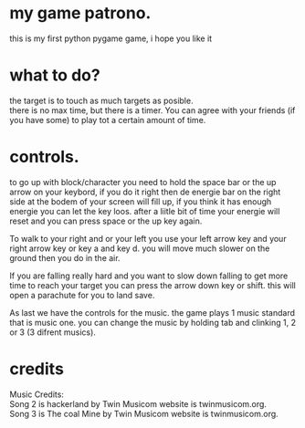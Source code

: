 # my game patrono. 
this is my first python pygame game, i hope you like it
  
  
# what to do?   
the target is to touch as much targets as posible.   
there is no max time, but there is a timer. You can agree with your friends (if you have some) to play tot a certain amount of time.  

# controls. 
to go up with block/character you need to hold the space bar or the up arrow on your keybord, if you do it right then de energie bar on the right side at the bodem of your screen will fill up, if you think it has enough energie you can let the key loos. after a liitle bit of time your energie will reset and you can press space or the up key again.  

To walk to your right and or your left you use your left arrow key and your right arrow key or key a and key d. you will move much slower on the ground then you do in the air.  

If you are falling really hard and you want to slow down falling to get more time to reach your target you can press the arrow down key or shift. this will open a parachute for you to land save.  

As last we have the controls for the music. the game plays 1 music standard that is music one. you can change the music by holding tab and clinking 1, 2 or 3 (3 difrent musics).

# credits 
Music Credits:  
Song 2 is hackerland by Twin Musicom website is twinmusicom.org.  
Song 3 is The coal Mine by Twin Musicom website is twinmusicom.org.  
